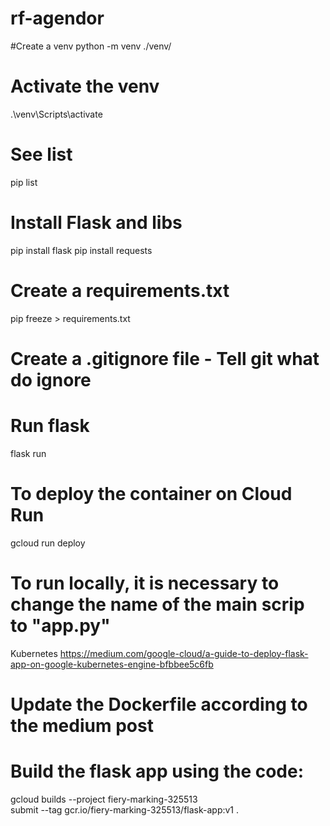# rf-agendor

#Create a venv
python -m venv ./venv/

# Activate the venv
.\venv\Scripts\activate

# See list
pip list

# Install Flask and libs
pip install flask
pip install requests


# Create a requirements.txt
pip freeze > requirements.txt

# Create a .gitignore file - Tell git what do ignore

# Run flask
flask run


# To deploy the container on Cloud Run
gcloud run deploy

# To run locally, it is necessary to change the name of the main scrip to "app.py"

Kubernetes
https://medium.com/google-cloud/a-guide-to-deploy-flask-app-on-google-kubernetes-engine-bfbbee5c6fb


# Update the Dockerfile according to the medium post

# Build the flask app using the code:
gcloud builds --project fiery-marking-325513\
    submit --tag gcr.io/fiery-marking-325513/flask-app:v1 .

    
